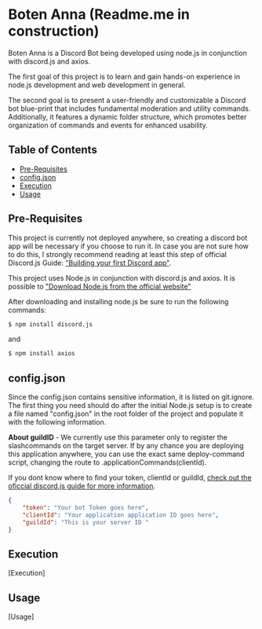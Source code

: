 # Boten Anna (Readme.me in construction)

Boten Anna is a Discord Bot being developed using node.js in conjunction with discord.js and axios.

The first goal of this project is to learn and gain hands-on experience in node.js development and web development in general.

The second goal is to present a user-friendly and customizable a Discord bot blue-print that includes fundamental moderation and utility commands. Additionally, it features a dynamic folder structure, which promotes better organization of commands and events for enhanced usability.

## Table of Contents
- [Pre-Requisites](#Pre-Requisites)
- [config.json](#config.json)
- [Execution](#Execution)
- [Usage](#Commands)

## Pre-Requisites

This project is currently not deployed anywhere, so creating a discord bot app will be necessary if you choose to run it. In case you are not sure how to do this, I strongly recommend reading at least this step of official Discord.js Guide: ["Building your first Discord app"](https://discordjs.guide/preparations/setting-up-a-bot-application.html#creating-your-bot).

This project uses Node.js in conjunction with discord.js and axios. It is possible to ["Download Node.js from the official website"](https://nodejs.org/en/download)

After downloading and installing node.js be sure to run the following commands:

```bash
$ npm install discord.js
```
and

```bash
$ npm install axios
```

## config.json

Since the config.json contains sensitive information, it is listed on git.ignore. The first thing you need should do after the initial Node.js setup is to create a file named "config.json" in the root folder of the project and populate it with the following information.

**About guildID** - We currently use this parameter only to register the slashcommands on the target server. If by any chance you are deploying this application anywhere, you can use the exact same deploy-command script, changing the route to .applicationCommands(clientId).

If you dont know where to find your token, clientId or guildId, [check out the oficcial discord.js guide for more information](https://discordjs.guide/). 

```json
{
	"token": "Your bot Token goes here",
	"clientId": "Your application application ID goes here",
	"guildId": "This is your server ID "
}
```

## Execution

[Execution]

## Usage

[Usage]
